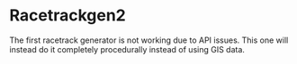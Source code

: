 # Racetrackgen2
The first racetrack generator is not working due to API issues. This one will instead do it completely procedurally instead of using GIS data.
